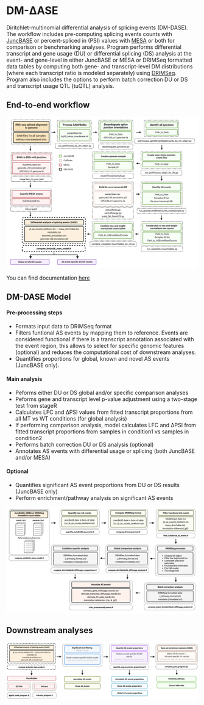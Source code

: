 # DM-&Delta;ASE

Diritchlet-multinomial differential analysis of splicing events (DM-DASE). The workflow includes pre-computing splicing events counts with <a href="https://github.com/anbrooks/juncBASE">JuncBASE</a> or percent-spliced in (PSI) values with <a href="https://github.com/BrooksLabUCSC/mesa">MESA</a> or both for comparison or benchmarking analyses. Program performs differential transcript and gene usage (DU) or differential splicing (DS) analysis at the event- and gene-level in either JuncBASE or MESA or DRIMSeq formatted data tables by computing both gene- and transcript-level DM distributions (where each transcript ratio is modeled separately) using <a href="https://github.com/gosianow/DRIMSeq">DRIMSeq</a>. Program also includes the options to perform batch correction DU or DS and transcript usage QTL (tuQTL) analysis.


## End-to-end workflow

</h1>
<img src= "figures/end_to_end_workflow.png"
</h1>

You can find documentation <a href="docs/end_to_end_workflow.md">here</a>

## DM-DASE Model

#### Pre-processing steps

* Formats input data to DRIMSeq format 
* Filters funtional AS events by mapping them to reference. Events are considered functional if there is a transcript annotation associated with the event region, this allows to select for specific genomic features (optional) and reduces the computational cost of downstream analyses.
* Quantifies proportions for global, known and novel AS events (JuncBASE only).

#### Main analysis

* Peforms either DU or DS global and/or specific comparison analyses
* Peforms gene and transcript level p-value adjustment using a two-stage test from stageR
* Calculates LFC and &Delta;PSI values from fitted transcript proportions from all MT vs WT conditions (for global analysis)
* If performing comparison analysis, model calculates LFC and &Delta;PSI from fitted transcript proportions from samples in condition1 vs samples in condition2 
* Performs batch correction DU or DS analysis (optional)
* Annotates AS events with differential usage or splicing (both JuncBASE and/or MESA)

#### Optional

* Quantifies significant AS event proportions from DU or DS results (JuncBASE only)
* Perform enrichment/pathway analysis on significant AS events

</h1>
<img src= "figures/dase_framework.png"
</h1>


## Downstream analyses

</h1>
<img src= "figures/dase_summary.png"
</h1>

